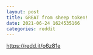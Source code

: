 ```yaml
--- 
layout: post 
title: GREAT from sheep token! 
date: 2021-06-24 1624535166 
categories: reddit 
--- 
```

https://redd.it/o6z81e